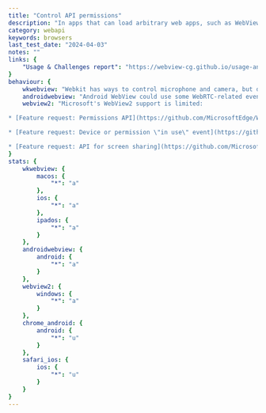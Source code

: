 ```yaml
---
title: "Control API permissions"
description: "In apps that can load arbitrary web apps, such as WebView-powered browsers, it is desirable to give users control over website permissions via custom native UI."
category: webapi
keywords: browsers
last_test_date: "2024-04-03"
notes: ""
links: {
    "Usage & Challenges report": "https://webview-cg.github.io/usage-and-challenges/#control-api-permissions",
}
behaviour: {
    wkwebview: "Webkit has ways to control microphone and camera, but doesn't support Geolocation.",
    androidwebview: "Android WebView could use some WebRTC-related events: [WebRTC IP leak](https://github.com/duckduckgo/Android/issues/429).",
    webview2: "Microsoft's WebView2 support is limited:

* [Feature request: Permissions API](https://github.com/MicrosoftEdge/WebView2Feedback/issues/2427)

* [Feature request: Device or permission \"in use\" event](https://github.com/MicrosoftEdge/WebView2Feedback/issues/2428)

* [Feature request: API for screen sharing](https://github.com/MicrosoftEdge/WebView2Feedback/issues/2442)"
}
stats: {
    wkwebview: {
        macos: {
            "*": "a"
        },
        ios: {
            "*": "a"
        },
        ipados: {
            "*": "a"
        }
    },
    androidwebview: {
        android: {
            "*": "a"
        }
    },
    webview2: {
        windows: {
            "*": "a"
        }
    },
    chrome_android: {
        android: {
            "*": "u"
        }
    },
    safari_ios: {
        ios: {
            "*": "u"
        }
    }
}
---
```

